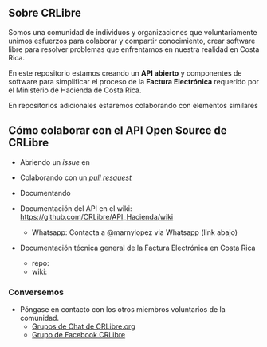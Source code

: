 ## Sobre CRLibre
Somos una comunidad de individuos y organizaciones que voluntariamente unimos esfuerzos para colaborar y compartir conocimiento, crear software libre para resolver problemas que enfrentamos en nuestra realidad en Costa Rica.

En este repositorio estamos creando un **API abierto** y componentes de software para simplificar el proceso de la **Factura Electrónica** requerido por el Ministerio de Hacienda de Costa Rica.

En repositorios adicionales estaremos colaborando con elementos similares

## Cómo colaborar con el API Open Source de CRLibre

  - Abriendo un *issue* en [](https://github.com/CRLibre/API_Hacienda/issues)

  - Colaborando con un [*pull resquest*](https://github.com/CRLibre/API_Hacienda/pulls)

  - Documentando

  - Documentación del API en el wiki: https://github.com/CRLibre/API_Hacienda/wiki
    - Whatsapp: Contacta a @marnylopez via Whatsapp (link abajo)

  - Documentación técnica general de la Factura Electrónica en Costa Rica
    - repo: [](https://github.com/CRLibre/docs-fe-hacienda-cr)
    - wiki: [](https://github.com/CRLibre/docs-fe-hacienda-cr/wiki)

### Conversemos
  - Póngase en contacto con los otros miembros voluntarios de la comunidad.
    - [Grupos de Chat de CRLibre.org](https://crlibre.org/chats/)
    - [Grupo de Facebook CRLibre](https://www.facebook.com/groups/105812240170199/)

